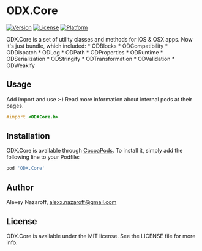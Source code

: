 # ODX.Core

[![Version](https://img.shields.io/cocoapods/v/ODX.Core.svg?style=flat)](http://cocoapods.org/pods/ODX.Core)
[![License](https://img.shields.io/cocoapods/l/ODX.Core.svg?style=flat)](http://cocoapods.org/pods/ODX.Core)
[![Platform](https://img.shields.io/cocoapods/p/ODX.Core.svg?style=flat)](http://cocoapods.org/pods/ODX.Core)

ODX.Core is a set of utility classes and methods for iOS & OSX apps.
Now it's just bundle, which included:
    * ODBlocks
    * ODCompatibility
    * ODDispatch
    * ODLog
    * ODPath
    * ODProperties
    * ODRuntime
    * ODSerialization
    * ODStringify
    * ODTransformation
    * ODValidation
    * ODWeakify

## Usage

Add import and use :-) Read more information about internal pods at their pages.

```objective-c
#import <ODXCore.h>
```

## Installation

ODX.Core is available through [CocoaPods](http://cocoapods.org). To install
it, simply add the following line to your Podfile:

```ruby
pod 'ODX.Core'
```

## Author

Alexey Nazaroff, alexx.nazaroff@gmail.com

## License

ODX.Core is available under the MIT license. See the LICENSE file for more info.
